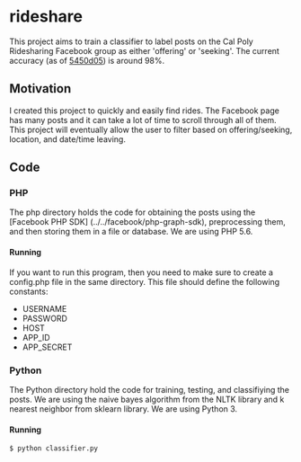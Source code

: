 # rideshare
This project aims to train a classifier to label posts on the Cal Poly Ridesharing Facebook group as either 'offering' or 'seeking'. The current accuracy \(as of [5450d05](commit/5450d058b4add0ba3d963f34b200b836bf2823b0)\) is around 98%. 

## Motivation
I created this project to quickly and easily find rides. The Facebook page has many posts and it can take a lot of time to scroll through all of them. This project will eventually allow the user to filter based on offering/seeking, location, and date/time leaving.

## Code

### PHP
The php directory holds the code for obtaining the posts using the [Facebook PHP SDK] (../../facebook/php-graph-sdk), preprocessing them, and then storing them in a file or database. We are using PHP 5.6.
#### Running
If you want to run this program, then you need to make sure to create a config.php file in the same directory. This file should define the following constants:
  - USERNAME
  - PASSWORD
  - HOST
  - APP_ID
  - APP_SECRET
  

### Python
The Python directory hold the code for training, testing, and classifiying the posts. We are using the naive bayes algorithm from the NLTK library and k nearest neighbor from sklearn library. We are using Python 3.
#### Running
``` shell
$ python classifier.py
```


